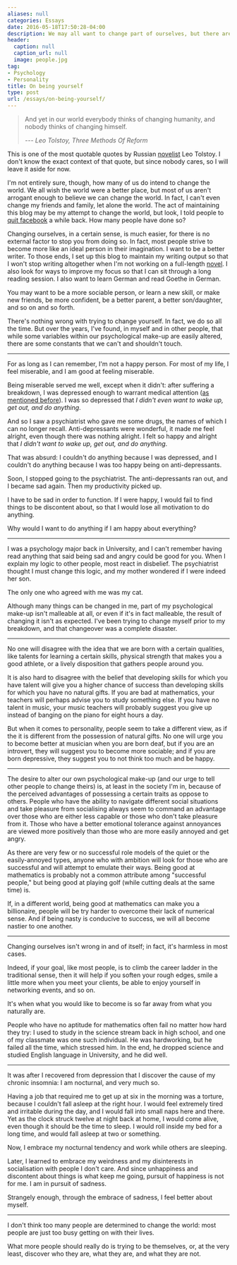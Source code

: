```yaml
---
aliases: null
categories: Essays
date: 2016-05-18T17:50:28-04:00
description: We may all want to change part of ourselves, but there are something untouchable within all of us
header:
  caption: null
  caption_url: null
  image: people.jpg
tag:
- Psychology
- Personality
title: On being yourself
type: post
url: /essays/on-being-yourself/
---
```

> And yet in our world everybody thinks of changing humanity, and nobody thinks of changing himself.
>
> *--- Leo Tolstoy, Three Methods Of Reform*

This is one of the most quotable quotes by Russian [novelist](/) Leo Tolstoy. I don't know the exact context of that quote, but since nobody cares, so I will leave it aside for now.

I'm not entirely sure, though, how many of us do intend to change the world. We all wish the world were a better place, but most of us aren't arrogant enough to believe we can change the world. In fact, I can't even change my friends and family, let alone the world. The act of maintaining this blog may be my attempt to change the world, but look, I told people to [quit facebook](/essays/random-thoughts-on-marcel-proust-1/) a while back. How many people have done so?

Changing ourselves, in a certain sense, is much easier, for there is no external factor to stop you from doing so. In fact, most people strive to become more like an ideal person in their imagination. I want to be a better writer. To those ends, I set up this blog to maintain my writing output so that I won't stop writing altogether when I'm not working on a full-length [novel](/#novels). I also look for ways to improve my focus so that I can sit through a long reading session. I also want to learn German and read Goethe in German.

You may want to be a more sociable person, or learn a new skill, or make new friends, be more confident, be a better parent, a better son/daughter, and so on and so forth.

There's nothing wrong with trying to change yourself. In fact, we do so all the time. But over the years, I've found, in myself and in other people, that while some variables within our psychological make-up are easily altered, there are some constants that we can't and shouldn't touch.

***

For as long as I can remember, I'm not a happy person. For most of my life, I feel miserable, and I am good at feeling miserable.

Being miserable served me well, except when it didn't: after suffering a breakdown, I was depressed enough to warrant medical attention ([as mentioned before](/misc/my-dead-neighbour/)). I was so depressed that *I didn't even want to wake up, get out, and do anything*.

And so I saw a psychiatrist who gave me some drugs, the names of which I can no longer recall. Anti-depressants were wonderful, it made me feel alright, even though there was nothing alright. I felt so happy and alright that *I didn't want to wake up, get out, and do anything*.

That was absurd: I couldn't do anything because I was depressed, and I couldn't do anything because I was too happy being on anti-depressants.

Soon, I stopped going to the psychiatrist. The anti-depressants ran out, and I became sad again. Then my productivity picked up.

I have to be sad in order to function. If I were happy, I would fail to find things to be discontent about, so that I would lose all motivation to do anything.

Why would I want to do anything if I am happy about everything?

***

I was a psychology major back in University, and I can't remember having read anything that said being sad and angry could be good for you. When I explain my logic to other people, most react in disbelief. The psychiatrist thought I must change this logic, and my mother wondered if I were indeed her son.

The only one who agreed with me was my cat.

Although many things can be changed in me, part of my psychological make-up isn't malleable at all, or even if it's in fact malleable, the result of changing it isn't as expected. I've been trying to change myself prior to my breakdown, and that changeover was a complete disaster.

***

No one will disagree with the idea that we are born with a certain qualities, like talents for learning a certain skills, physical strength that makes you a good athlete, or a lively disposition that gathers people around you.

It is also hard to disagree with the belief that developing skills for which you have talent will give you a higher chance of success than developing skills for which you have no natural gifts. If you are bad at mathematics, your teachers will perhaps advise you to study something else. If you have no talent in music, your music teachers will probably suggest you give up instead of banging on the piano for eight hours a day.

But when it comes to personality, people seem to take a different view, as if the it is different from the possession of natural gifts. No one will urge you to become better at musician when you are born deaf, but if you are an introvert, they will suggest you to become more sociable; and if you are born depressive, they suggest you to not think too much and be happy.

***

The desire to alter our own psychological make-up (and our urge to tell other people to change theirs) is, at least in the society I'm in, because of the perceived advantages of possessing a certain traits as oppose to others. People who have the ability to navigate different social situations and take pleasure from socialising always seem to command an advantage over those who are either less capable or those who don't take pleasure from it. Those who have a better emotional tolerance against annoyances are viewed more positively than those who are more easily annoyed and get angry.

As there are very few or no successful role models of the quiet or the easily-annoyed types, anyone who with ambition will look for those who are successful and will attempt to emulate their ways. Being good at mathematics is probably not a common attribute among "successful people," but being good at playing golf (while cutting deals at the same time) is.

If, in a different world, being good at mathematics can make you a billionaire, people will be try harder to overcome their lack of numerical sense. And if being nasty is conducive to success, we will all become nastier to one another.

***

Changing ourselves isn't wrong in and of itself; in fact, it's harmless in most cases.

Indeed, if your goal, like most people, is to climb the career ladder in the traditional sense, then it will help if you soften your rough edges, smile a little more when you meet your clients, be able to enjoy yourself in networking events, and so on.

It's when what you would like to become is so far away from what you naturally are.

People who have no aptitude for mathematics often fail no matter how hard they try: I used to study in the science stream back in high school, and one of my classmate was one such individual. He was hardworking, but he failed all the time, which stressed him. In the end, he dropped science and studied English language in University, and he did well.

***

It was after I recovered from depression that I discover the cause of my chronic insomnia: I am nocturnal, and very much so.

Having a job that required me to get up at six in the morning was a torture, because I couldn't fall asleep at the right hour. I would feel extremely tired and irritable during the day, and I would fall into small naps here and there. Yet as the clock struck twelve at night back at home, I would come alive, even though it should be the time to sleep. I would roll inside my bed for a long time, and would fall asleep at two or something.

Now, I embrace my nocturnal tendency and work while others are sleeping.

Later, I learned to embrace my weirdness and my disinterests in socialisation with people I don't care. And since unhappiness and discontent about things is what keep me going, pursuit of happiness is not for me. I am in pursuit of sadness.

Strangely enough, through the embrace of sadness, I feel better about myself.

***

I don't think too many people are determined to change the world: most people are just too busy getting on with their lives.

What more people should really do is trying to be themselves, or, at the very least, discover who they are, what they are, and what they are not.
